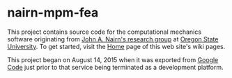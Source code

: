 # nairn-mpm-fea

This project contains source code for the computational mechanics software originating
from <a href='http://www.cof.orst.edu/cof/wse/faculty/Nairn'>John A. Nairn's research group</a> at
<a href='http://oregonstate.edu/'>Oregon State University</a>. To get started, visit the <a href="https://github.com/nairnj/nairn-mpm-fea/wiki">Home</a> page of
this web site's wiki pages.

This project began on August 14, 2015 when it was exported from
<a href="http://code.google.com/p/nairn-mpm-fea">Google Code</a> just prior to that service being
terminated as a development platform.
